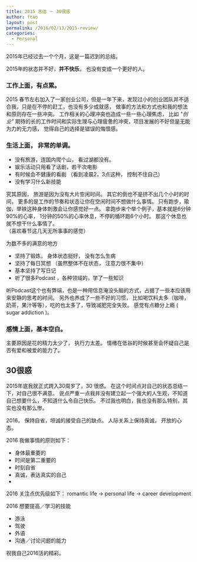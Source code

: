 ```yaml
---
title: 2015 总结 － 30很惑
author: ftao
layout: post
permalink: /2016/02/13/2015-review/
categories:
  - Personal
---
```


2015年已经过去一个个月，这是一篇迟到的总结。 

2015年的状态并不好，**并不快乐**， 也没有变成一个更好的人。

### 工作上面，有点累。 
2015 春节左右加入了一家创业公司，但是一年下来，发现过小的创业团队并不适合我，只是在不停的赶工，也没有多少成就感，
做事的方法和方式也和我的想法和原则存在一些冲突。 
工作相关的心理冲突也造成一些一些心理焦虑， 比如 _"创业"_ 期待的长的工作时间和实际生理与心理疲惫的冲突，项目发展的不好但是无能为力的无力感， 
觉得自己的选择是错误的悔恨感。 

### 生活上面， 非常的单调。 

  * 没有旅游，连国内爬个山， 看过湖都没有。 
  * 娱乐活动只用看了话剧，若干次电影
  * 有时候会不健康的看剧 （看到凌晨2，3点这种， 控制不住自己）
  * 没有学习什么新技能


究其原因， 旅游是因为没有大片空闲时间。 
其它的倒也不是挤不出几个小时的时间， 更多的是工作的节奏和状态让你在空闲时间不想做什么事情。 
只有跑步，瑜伽，举铁这种身体刺激会让你感觉好一点。 
拿跑步来个举个例子，基本就是6分钟90%的心率， 1分钟的50%的心率休息，不停的循环跑6个小时。 
那这个休息也就不想干什么事情了。  
（喜欢春节这几天无所事事的感觉）

为数不多的满意的地方
  * 坚持了锻炼， 身体状态挺好， 没有怎么生病
  * 坚持了每日冥想 （虽然整体不在状态， 注意力很不集中）
  * 基本坚持了写日记
  * 听了很多Podcast ，各种领域的，学了一些知识

听Podcast这个也有弊端，也是一种用信息淹没头脑的方式，占据了一些本应该用来安静的思考的时间。 
另外也养成了一些不好的习惯， 比如喝饮料太多（咖啡，奶茶，果汁等等），吃的也太多了，导致减肥完全失败。
感觉有点糖分上瘾 ( sugar addiction )。


### 感情上面，基本空白。
主要原因是花的精力太少了， 执行力太差。 
情绪在低谷的时候甚至会怀疑自己是否有爱和被爱的能力了。


## 30很惑

2015年底我就正式跨入30周岁了，30 很惑。
在这个时间点对自己的状态总结一下，对自己很不满意。
说点严重一点我并没有建立起一个强大的人生观，不知道自己想要什么，不知道什么令自己快乐。 
不过我也明白，我也没有那么特别，其实也没有那么惨。 

2016， 保持自省，坦诚的接受自己的缺点。 
人际关系上保持真诚， 开放的心态。 

2016 我做事情的原则如下：
  - 身体最重要的
  - 时间是第二重要的
  - 时刻自省
  - 真诚，表达真实的自己
  - 

2016 关注点优先级如下：
  romantic life  ->  personal life  -> career development 

2016 想要提高／学习的技能
  - 游泳
  - 驾驶
  - 外语
  - 沟通／讨论问题的能力

祝我自己2016活的精彩。
